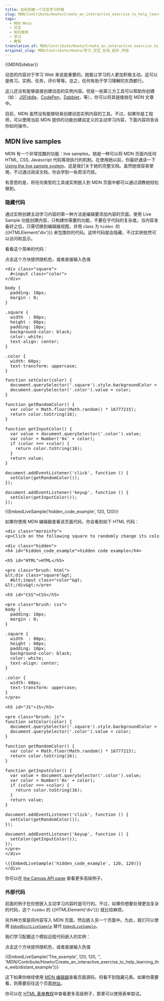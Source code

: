 ```yaml
---
title: 如何创建一个交互学习环境
slug: MDN/Contribute/Howto/Create_an_interactive_exercise_to_help_learning_the_web
tags:
  - MDN Meta
  - 交互
  - 如何使用
  - 学习
  - 教程
translation_of: MDN/Contribute/Howto/Create_an_interactive_exercise_to_help_learning_the_web
original_slug: MDN/Contribute/Howto/学习_交互_在线_起步_开始
---
```

<div>{{MDNSidebar}}</div><p>动态的内容对于学习 Web 来说是重要的。她能让学习的人更加积极主动。这可以是练习，实例，任务，评价等等。总之，任何有助于学习理解的东西都行。</p>

<p>这儿还没有能够直接创建动态的实例内容。但是一些第三方工具可以帮助你创建（如： <a href="https://jsfiddle.net/">JSFiddle</a>，<a href="https://codepen.io/">CodePen</a>，<a href="http://dabblet.com/">Dabblet</a>，等），你可以将其链接放在 MDN 文章中。</p>

<p>目前，MDN 虽然没有能够轻易创建动态实例内容的工具。不过，如果你是工程师，可以使用当前 MDN 提供的功能创建自定义的主动学习内容，下面内容将告诉你如何操作。</p>

<h2 id="MDN_live_samples">MDN live samples</h2>

<p>MDN 有一个非常炫酷的功能：live samples。她是一种可以将 MDN 页面内任何 HTML, CSS, Javascript 代码等效执行的机制。在使用她以前，你最好通读一下 <a href="/en-US/docs/MDN/Contribute/Editor/Live_samples">Using the live sample system</a>，这是我们关于她的完整文档。虽然她很容易使用，不过通过阅读文档，你会学到一些奇淫巧技。</p>

<p>有意思的是，将任何类型的工具或实例嵌入到 MDN 页面中都可以通过调教她轻松做到。</p>

<h3 id="隐藏代码">隐藏代码</h3>

<p>通过实例创建主动学习内容的第一种方法是编辑要添加内容的页面。使用 Live Sample 功能创建内容，只构建你需要的功能，不要在乎代码的复杂度。当内容准备好之后，只需切换到编辑器视图，并用 class 为 <code>hidden </code>的 {{HTMLElement('div')}} 来包围你的代码。这样代码就会隐藏，不过实例依然可以访问和显示。</p>

<p>看看这个简单的代码：</p>

<p>点击这个方块提供随机色，或者直接输入色值</p>

<div class="hidden_code_example">

<pre class="brush: html hidden">&lt;div class="square"&gt;
  #&lt;input class="color"&gt;
&lt;/div&gt;</pre>

<pre class="brush: css hidden">body {
  padding: 10px;
  margin : 0;
}

.square {
  width  : 80px;
  height : 80px;
  padding: 10px;
  background-color: black;
  color: white;
  text-align: center;
}

.color {
  width: 60px;
  text-transform: uppercase;
}
</pre>

<pre class="brush: js hidden">function setColor(color) {
  document.querySelector('.square').style.backgroundColor = '#' + color;
  document.querySelector('.color').value = color;
}

function getRandomColor() {
  var color = Math.floor(Math.random() * 16777215);
  return color.toString(16);
}

function getInputColor() {
  var value = document.querySelector('.color').value;
  var color = Number('0x' + color);
  if (color === +color) {
    return color.toString(16);
  }
  return value;
}

document.addEventListener('click', function () {
  setColor(getRandomColor());
});

document.addEventListener('keyup', function () {
  setColor(getInputColor());
});
</pre>
</div>
{{EmbedLiveSample('hidden_code_example', 120, 120)}}</div>

<p>如果你使用 MDN 编辑器查看该页面代码，你会看到如下 HTML 代码：</p>

<pre class="brush: html">&lt;div class="moreinfo"&gt;
&lt;p&gt;Click on the following square to randomly change its color or just type an hexadecimal code color&lt;/p&gt;

&lt;div class="hidden"&gt;
&lt;h4 id="hidden_code_example"&gt;hidden code example&lt;/h4&gt;

&lt;h5 id="HTML"&gt;HTML&lt;/h5&gt;

&lt;pre class="brush: html"&gt;
&amp;lt;div class="square"&amp;gt;
  #&amp;lt;input class="color"&amp;gt;
&amp;lt;/div&amp;gt;&lt;/pre&gt;

&lt;h5 id="CSS"&gt;CSS&lt;/h5&gt;

&lt;pre class="brush: css"&gt;
body {
  padding: 10px;
  margin : 0;
}

.square {
  width  : 80px;
  height : 80px;
  padding: 10px;
  background-color: black;
  color: white;
  text-align: center;
}

.color {
  width: 60px;
  text-transform: uppercase;
}
&lt;/pre&gt;

&lt;h5 id="JS"&gt;JS&lt;/h5&gt;

&lt;pre class="brush: js"&gt;
function setColor(color) {
  document.querySelector('.square').style.backgroundColor = '#' + color;
  document.querySelector('.color').value = color;
}

function getRandomColor() {
  var color = Math.floor(Math.random() * 16777215);
  return color.toString(16);
}

function getInputColor() {
  var value = document.querySelector('.color').value;
  var color = Number('0x' + color);
  if (color === +color) {
    return color.toString(16);
  }
  return value;
}

document.addEventListener('click', function () {
  setColor(getRandomColor());
});

document.addEventListener('keyup', function () {
  setColor(getInputColor());
});
&lt;/pre&gt;
&lt;/div&gt;

\{{EmbedLiveSample('hidden_code_example', 120, 120)}}
&lt;/div&gt;</pre>

<p>你可以在 <a href="/en-US/docs/Web/API/Canvas_API#JavaScript">the Canvas API page</a> 查看更多高级例子。</p>

<h3 id="外部代码">外部代码</h3>

<p>前面的例子在你想嵌入主动学习内容时是可行的。不过，如果你想要处理更加复杂的代码，这个 <code>hidden</code> 的 {{HTMLElement('div')}} 就比较麻烦。</p>

<p>另外种方案是将内容写入 MDN 页面，然后嵌入另一个页面中。为此，我们可以使用 <a href="https://github.com/mdn/yari/blob/main/kumascript/macros/EmbedDistLiveSample.ejs"><code>EmbedDistLiveSample</code></a> 替代 <a href="https://github.com/mdn/yari/blob/main/kumascript/macros/EmbedLiveSample.ejs"><code>EmbedLiveSample</code></a>。</p>

<p>我们学习配置这个模拟远程代码嵌入的实例：</p>

<p>点击这个方块提供随机色，或者直接输入色值</p>

{{EmbedLiveSample('The_example', 120, 120, '', 'MDN/Contribute/Howto/Create_an_interactive_exercise_to_help_learning_the_web/distant_example')}}

<p>这下如果你继续使用 <a href="/en-US/docs/MDN/Contribute/Editor/Source_mode">MDN 编辑器</a>查看页面源码，将看不到隐藏元素。如果你需要看，则需要前往这个页面<a href="/en-US/docs/MDN/Contribute/Howto/Create_an_interactive_exercise_to_help_learning_the_web/distant_example">地址</a>。</p>

<p>你可以在 <a href="/en-US/docs/Web/Guide/HTML/Forms/How_to_build_custom_form_widgets">HTML 表单教程</a>中查看更多高级例子，那里可以使用表单尝试。</p>
